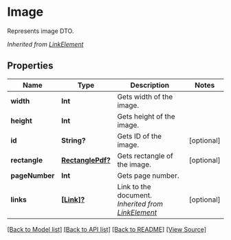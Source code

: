 ﻿# Image
Represents image DTO.

*Inherited from [LinkElement](LinkElement.md)*
## Properties
Name | Type | Description | Notes
------------ | ------------- | ------------- | -------------
**width** | **Int** | Gets width of the image. | 
**height** | **Int** | Gets height of the image. | 
**id** | **String?** | Gets ID of the image. | [optional]
**rectangle** | [**RectanglePdf?**](RectanglePdf.md) | Gets rectangle of the image. | [optional]
**pageNumber** | **Int** | Gets page number. | 
**links** | [**[Link]?**](Link.md) | Link to the document.<br />*Inherited from [LinkElement](LinkElement.md)* | [optional]

[[Back to Model list]](../README.md#documentation-for-models) [[Back to API list]](../README.md#documentation-for-api-endpoints) [[Back to README]](../README.md) [[View Source]](../AsposePdfCloud/Models/Image.swift)

